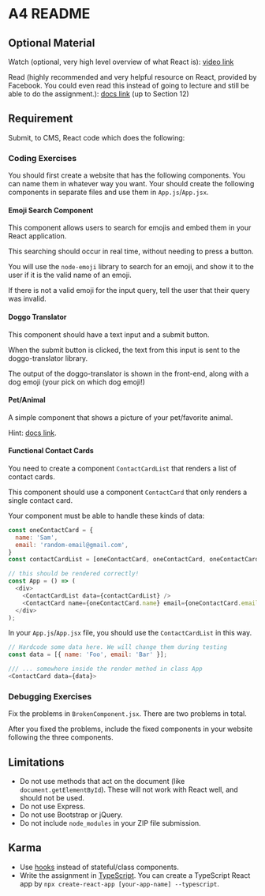 # A4 README

## Optional Material

Watch (optional, very high level overview of what React is):
[video link](https://www.youtube.com/watch?v=7K2rDNOlEes)

Read (highly recommended and very helpful resource on React, provided by Facebook. You could even
read this instead of going to lecture and still be able to do the assignment.):
[docs link](https://reactjs.org/docs/hello-world.html) (up to Section 12)

## Requirement

Submit, to CMS, React code which does the following:

### Coding Exercises

You should first create a website that has the following components. You can name them in whatever
way you want. Your should create the following components in separate files and use them in
`App.js`/`App.jsx`.

#### Emoji Search Component

This component allows users to search for emojis and embed them in your React application.

This searching should occur in real time, without needing to press a button.

You will use the `node-emoji` library to search for an emoji, and show it to the user if it is the
valid name of an emoji.

If there is not a valid emoji for the input query, tell the user that their query was invalid.

#### Doggo Translator

This component should have a text input and a submit button.

When the submit button is clicked, the text from this input is sent to the doggo-translator library.

The output of the doggo-translator is shown in the front-end, along with a dog emoji
(your pick on which dog emoji!)

#### Pet/Animal

A simple component that shows a picture of your pet/favorite animal.

Hint: [docs link](https://facebook.github.io/create-react-app/docs/adding-images-fonts-and-files).

#### Functional Contact Cards

You need to create a component `ContactCardList` that renders a list of contact cards.

This component should use a component `ContactCard` that only renders a single contact card.

Your component must be able to handle these kinds of data:

```javascript
const oneContactCard = {
  name: 'Sam',
  email: 'random-email@gmail.com',
}
const contactCardList = [oneContactCard, oneContactCard, oneContactCard];

// this should be rendered correctly!
const App = () => (
  <div>
    <ContactCardList data={contactCardList} />
    <ContactCard name={oneContactCard.name} email={oneContactCard.email} />
  </div>
);
```

In your `App.js`/`App.jsx` file, you should use the `ContactCardList` in this way.

```javascript
// Hardcode some data here. We will change them during testing
const data = [{ name: 'Foo', email: 'Bar' }];

/// ... somewhere inside the render method in class App
<ContactCard data={data}>
```

### Debugging Exercises

Fix the problems in `BrokenComponent.jsx`. There are two problems in total.

After you fixed the problems, include the fixed components in your website following the three
components.

## Limitations

- Do not use methods that act on the document (like `document.getElementById`). These will not work
with React well, and should not be used.
- Do not use Express.
- Do not use Bootstrap or jQuery.
- Do not include `node_modules` in your ZIP file submission.

## Karma

- Use [hooks](https://reactjs.org/docs/hooks-intro.html) instead of stateful/class components.
- Write the assignment in [TypeScript](https://typescriptlang.org). You can create a TypeScript
React app by `npx create-react-app [your-app-name] --typescript`.
